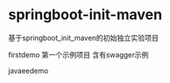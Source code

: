 # springboot-init-maven
基于springboot_init_maven的初始独立实验项目

firstdemo
  第一个示例项目  含有swagger示例
  
javaeedemo
